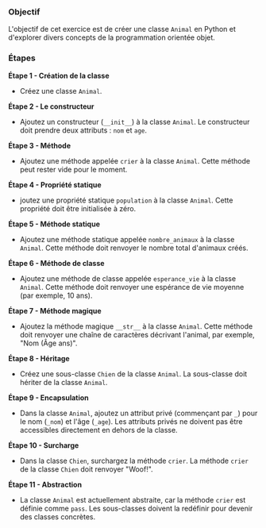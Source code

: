 ### Objectif

L'objectif de cet exercice est de créer une classe `Animal` en Python et d'explorer divers concepts de la programmation orientée objet.

### Étapes

**Étape 1 - Création de la classe**

- Créez une classe `Animal`.

**Étape 2 - Le constructeur**

- Ajoutez un constructeur (`__init__`) à la classe `Animal`. Le constructeur doit prendre deux attributs : `nom` et `age`.

**Étape 3 - Méthode**

- Ajoutez une méthode appelée `crier` à la classe `Animal`. Cette méthode peut rester vide pour le moment.

**Étape 4 - Propriété statique**

- joutez une propriété statique `population` à la classe `Animal`. Cette propriété doit être initialisée à zéro.

**Étape 5 - Méthode statique**

- Ajoutez une méthode statique appelée `nombre_animaux` à la classe `Animal`. Cette méthode doit renvoyer le nombre total d'animaux créés.

**Étape 6 - Méthode de classe**

- Ajoutez une méthode de classe appelée `esperance_vie` à la classe `Animal`. Cette méthode doit renvoyer une espérance de vie moyenne (par exemple, 10 ans).

**Étape 7 - Méthode magique**

- Ajoutez la méthode magique `__str__` à la classe `Animal`. Cette méthode doit renvoyer une chaîne de caractères décrivant l'animal, par exemple, "Nom (Âge ans)".

**Étape 8 - Héritage**

- Créez une sous-classe `Chien` de la classe `Animal`. La sous-classe doit hériter de la classe `Animal`.

**Étape 9 - Encapsulation**

- Dans la classe `Animal`, ajoutez un attribut privé (commençant par `_`) pour le nom (`_nom`) et l'âge (`_age`). Les attributs privés ne doivent pas être accessibles directement en dehors de la classe.

**Étape 10 - Surcharge**

- Dans la classe `Chien`, surchargez la méthode `crier`. La méthode `crier` de la classe `Chien` doit renvoyer "Woof!".

**Étape 11 - Abstraction**

- La classe `Animal` est actuellement abstraite, car la méthode `crier` est définie comme `pass`. Les sous-classes doivent la redéfinir pour devenir des classes concrètes.
